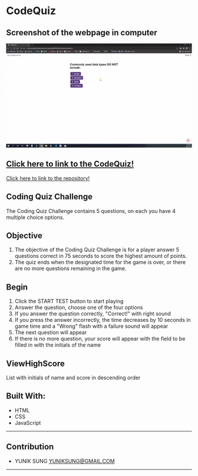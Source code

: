 # CodeQuiz

## Screenshot of the webpage in computer
![](/assets/images/codeQuiz.gif)

[ Click here to link to the CodeQuiz! ](https://yuniksung.github.io/codeQuiz/)
---
[ Click here to link to the repository! ](https://github.com/yuniksung/codeQuiz.git)

## Coding Quiz Challenge
The Coding Quiz Challenge contains 5 questions, on each you have 4 multiple choice options.
 
## Objective
1. The objective of the Coding Quiz Challenge is for a player answer 5 questions correct in 75 seconds to score the highest amount of points.
2. The quiz ends when the designated time for the game is over, or there are no more questions remaining in the game.

## Begin
1. Click the START TEST button to start playing
2. Answer the question, choose one of the four options
3. If you answer the question correctly, "Correct!" with right sound
4. If you press the answer incorrectly, the time decreases by 10 seconds in game time and a "Wrong" flash with a failure sound will appear
5. The next question will appear
6. If there is no more question, your score will appear with the field to be filled in with the initials of the name

## ViewHighScore
List with initials of name and score in descending order

## Built With:
* HTML
* CSS
* JavaScript

---
## Contribution
- YUNIK SUNG <YUNIKSUNG@GMAIL.COM>
---